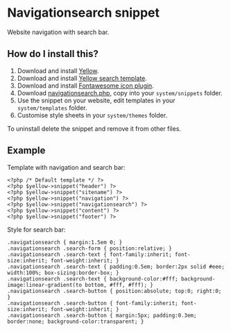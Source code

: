 Navigationsearch snippet
========================
Website navigation with search bar.

How do I install this?
----------------------
1. Download and install [Yellow](https://github.com/datenstrom/yellow/).  
2. Download and install [Yellow search template](https://github.com/datenstrom/yellow-extensions/blob/master/templates/search/README.md).  
3. Download and install [Fontawesome icon plugin](https://github.com/datenstrom/yellow-extensions/blob/master/plugins/fontawesome/README.md).  
4. Download [navigationsearch.php](navigationsearch.php?raw=true), copy into your `system/snippets` folder.  
5. Use the snippet on your website, edit templates in your `system/templates` folder.
6. Customise style sheets in your `system/themes` folder.

To uninstall delete the snippet and remove it from other files.

Example
-------
Template with navigation and search bar:

    <?php /* Default template */ ?>
    <?php $yellow->snippet("header") ?>
    <?php $yellow->snippet("sitename") ?>
    <?php $yellow->snippet("navigation") ?>
    <?php $yellow->snippet("navigationsearch") ?>
    <?php $yellow->snippet("content") ?>
    <?php $yellow->snippet("footer") ?>

Style for search bar:

    .navigationsearch { margin:1.5em 0; }
    .navigationsearch .search-form { position:relative; }
    .navigationsearch .search-text { font-family:inherit; font-size:inherit; font-weight:inherit; }
    .navigationsearch .search-text { padding:0.5em; border:2px solid #eee; width:100%; box-sizing:border-box; }
    .navigationsearch .search-text { background-color:#fff; background-image:linear-gradient(to bottom, #fff, #fff); }
    .navigationsearch .search-button { position:absolute; top:0; right:0; }
    .navigationsearch .search-button { font-family:inherit; font-size:inherit; font-weight:inherit; }
    .navigationsearch .search-button { margin:5px; padding:0.3em; border:none; background-color:transparent; }